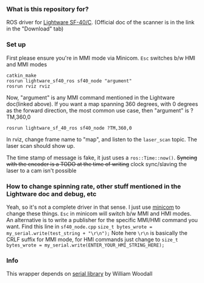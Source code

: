 ### What is this repository for? ###
ROS driver for [Lightware SF-40/C](http://www.lightware.co.za/shop/en/products/45-sf40c-100-m.html). (Official doc of the scanner is in the link in the "Download" tab)

### Set up ###
First please ensure you're in MMI mode via Minicom. `Esc` switches b/w HMI and MMI modes

```
catkin_make
rosrun lightware_sf40_ros sf40_node "argument"
rosrun rviz rviz
```
Now, "argument" is any MMI command mentioned in the Lightware doc(linked above). If you want a map spanning 360 degrees, with 0 degrees as the forward direction, the most common use case, then "argument" is ?TM,360,0

`rosrun lightware_sf_40_ros sf40_node ?TM,360,0`


In rviz, change frame name to "map", and listen to the `laser_scan` topic. The laser scan should show up.

The time stamp of message is fake, it just uses a `ros::Time::now()`. ~~Syncing with the encoder is a TODO at the time of writing~~ clock sync/slaving the laser to a cam isn't possible

### How to change spinning rate, other stuff mentioned in the Lightware doc and debug, etc ###
Yeah, so it's not a complete driver in that sense. I just use [minicom](http://linux.die.net/man/1/minicom) to change these things. `Esc` in minicom will switch b/w MMI and HMI modes. 
An alternative is to write a publisher for the specific MMI/HMI command you want. Find this line in `sf40_node.cpp` 
`size_t bytes_wrote = my_serial.write(test_string + "\r\n");`
Note here `\r\n` is basically the CRLF suffix for MMI mode, for HMI commands just change to 
`size_t bytes_wrote = my_serial.write(ENTER_YOUR_HMI_STRING_HERE);`


### Info ###
This wrapper depends on [serial library](https://github.com/wjwwood/serial) by William Woodall
